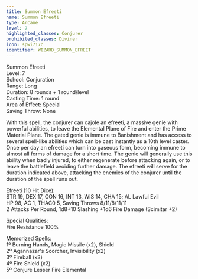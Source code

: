 ```yaml
---
title: Summon Efreeti
name: Summon Efreeti
type: Arcane
level: 7
highlighted_classes: Conjurer
prohibited_classes: Diviner
icon: spwi717c
identifier: WIZARD_SUMMON_EFREET
---
```

Summon Efreeti  
Level: 7  
School: Conjuration  
Range: Long  
Duration: 8 rounds + 1 round/level  
Casting Time: 1 round  
Area of Effect: Special  
Saving Throw: None  
  
With this spell, the conjurer can cajole an efreeti, a massive genie with powerful abilities, to leave the Elemental Plane of Fire and enter the Prime Material Plane. The gated genie is immune to Banishment and has access to several spell-like abilities which can be cast instantly as a 10th level caster. Once per day an efreeti can turn into gaseous form, becoming immune to almost all forms of damage for a short time. The genie will generally use this ability when badly injured, to either regenerate before attacking again, or to leave the battlefield avoiding further damage. The efreeti will serve for the duration indicated above, attacking the enemies of the conjurer until the duration of the spell runs out.  
  
Efreeti (10 Hit Dice):  
STR 19, DEX 17, CON 16, INT 13, WIS 14, CHA 15; AL Lawful Evil  
HP 98, AC 1, THAC0 5, Saving Throws 8/11/8/11/11  
2 Attacks Per Round, 1d8+10 Slashing +1d6 Fire Damage (Scimitar +2)  
  
Special Qualities:  
Fire Resistance 100%  
  
Memorized Spells:  
1º Burning Hands, Magic Missile (x2), Shield  
2º Agannazar's Scorcher, Invisibility (x2)  
3º Fireball (x3)  
4º Fire Shield (x2)  
5º Conjure Lesser Fire Elemental  
